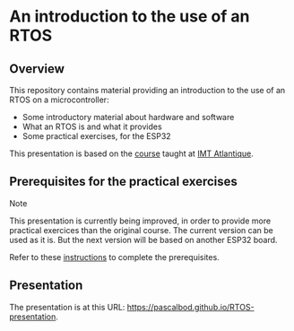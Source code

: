 # An introduction to the use of an RTOS

## Overview

This repository contains material providing an introduction to the use of an RTOS on a microcontroller:
* Some introductory material about hardware and software
* What an RTOS is and what it provides
* Some practical exercises, for the ESP32

This presentation is based on the [course](https://github.com/PascalBod/IMTAtlantique-2024) taught at [IMT Atlantique](https://www.imt-atlantique.fr/en).

## Prerequisites for the practical exercises

> [!NOTE]
>
> This presentation is currently being improved, in order to provide more practical exercices than
> the original course. The current version can be used as it is. But the next version will be based on
> another ESP32 board.

Refer to these [instructions](prerequisites_instructions.md) to complete the prerequisites.

## Presentation

The presentation is at this URL: https://pascalbod.github.io/RTOS-presentation.
